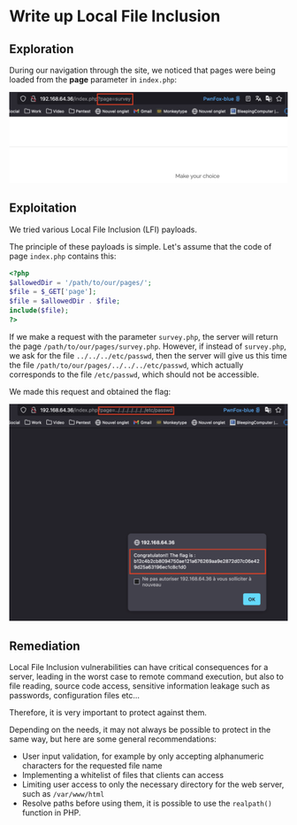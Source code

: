 # Write up Local File Inclusion

## Exploration

During our navigation through the site, we noticed that pages were being loaded from the **page** parameter in `index.php`:

![Capture d'écran 2024-05-01 à 23:58:41.png](images/Capture_decran_2024-05-01_a_23.58.41.png)

## Exploitation

We tried various Local File Inclusion (LFI) payloads.

The principle of these payloads is simple. Let's assume that the code of page `index.php` contains this:

```php
<?php
$allowedDir = '/path/to/our/pages/';
$file = $_GET['page'];
$file = $allowedDir . $file;
include($file);
?>
```

If we make a request with the parameter `survey.php`, the server will return the page `/path/to/our/pages/survey.php`. However, if instead of `survey.php`, we ask for the file `../../../etc/passwd`, then
the server will give us this time the file `/path/to/our/pages/../../../etc/passwd`, which actually corresponds to the file `/etc/passwd`, which should not be accessible.

We made this request and obtained the flag:

![Capture d'écran 2024-05-02 à 0:08:22.png](images/Capture_decran_2024-05-02_a_00.08.22.png)

## Remediation

Local File Inclusion vulnerabilities can have critical consequences for a server, leading in the worst case to remote command execution, but also to file reading, source code access, sensitive information
leakage such as passwords, configuration files etc...

Therefore, it is very important to protect against them.

Depending on the needs, it may not always be possible to protect in the same way, but here are some general recommendations:

- User input validation, for example by only accepting alphanumeric characters for the requested file name
- Implementing a whitelist of files that clients can access
- Limiting user access to only the necessary directory for the web server, such as `/var/www/html`
- Resolve paths before using them, it is possible to use the `realpath()` function in PHP.
